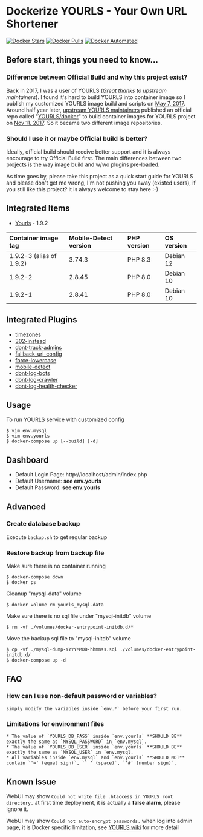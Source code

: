 # Dockerize YOURLS - Your Own URL Shortener

[![Docker Stars](https://img.shields.io/docker/stars/guessi/docker-yourls.svg)](https://hub.docker.com/r/guessi/docker-yourls/)
[![Docker Pulls](https://img.shields.io/docker/pulls/guessi/docker-yourls.svg)](https://hub.docker.com/r/guessi/docker-yourls/)
[![Docker Automated](https://img.shields.io/docker/automated/guessi/docker-yourls.svg)](https://hub.docker.com/r/guessi/docker-yourls/)


## Before start, things you need to know...

### Difference between Official Build and why this project exist?

Back in 2017, I was a user of YOURLS (_Great thanks to upstream maintainers_). I found it's hard to build YOURLS into container image so I publish my customized YOURLS image build and scripts on [May 7, 2017](https://github.com/guessi/docker-yourls/commit/de4781444ee64edb12abaa3af401b383208817e4). Around half year later, [upstream YOURLS maintainers](https://github.com/YOURLS/YOURLS/graphs/contributors) published an official repo called "[YOURLS/docker](https://github.com/YOURLS/docker)" to build container images for YOURLS project on [Nov 11, 2017](https://github.com/YOURLS/docker/commit/75e37b0cabe62ba4d4691c2d0eb883f4a811c727). So it became two different image repositories.

### Should I use it or maybe Official build is better?

Ideally, official build should receive better support and it is always encourage to try Official Build first. The main differences between two projects is the way image build and w/wo plugins pre-loaded.

As time goes by, please take this project as a quick start guide for YOURLS and please don't get me wrong, I'm not pushing you away (existed users), if you still like this project? it is always welcome to stay here :-)


## Integrated Items

* [Yourls](http://yourls.org) - 1.9.2

| Container image tag      | Mobile-Detect version  | PHP version | OS version |
|:-------------------------|:-----------------------|:------------|:-----------|
| 1.9.2-3 (alias of 1.9.2) | 3.74.3                 | PHP 8.3     | Debian 12  |
| 1.9.2-2                  | 2.8.45                 | PHP 8.0     | Debian 10  |
| 1.9.2-1                  | 2.8.41                 | PHP 8.0     | Debian 10  |

## Integrated Plugins

* [timezones](https://github.com/YOURLS/timezones)
* [302-instead](https://github.com/timcrockford/302-instead)
* [dont-track-admins](https://github.com/dgw/yourls-dont-track-admins)
* [fallback_url_config](http://diegopeinador.com/fallback-url-yourls-plugin)
* [force-lowercase](https://github.com/YOURLS/force-lowercase)
* [mobile-detect](https://github.com/guessi/yourls-mobile-detect)
* [dont-log-bots](https://github.com/YOURLS/dont-log-bots)
* [dont-log-crawler](https://github.com/luixxiul/dont-log-crawlers)
* [dont-log-health-checker](https://github.com/guessi/yourls-dont-log-health-checker)


## Usage

To run YOURLS service with customized config

    $ vim env.mysql
    $ vim env.yourls
    $ docker-compose up [--build] [-d]


## Dashboard

* Default Login Page: http://localhost/admin/index.php
* Default Username: **see env.yourls**
* Default Password: **see env.yourls**


## Advanced

### Create database backup

Execute `backup.sh` to get regular backup


### Restore backup from backup file

Make sure there is no container running

    $ docker-compose down
    $ docker ps

Cleanup "mysql-data" volume

    $ docker volume rm yourls_mysql-data

Make sure there is no sql file under "mysql-initdb" volume

    $ rm -vf ./volumes/docker-entrypoint-initdb.d/*

Move the backup sql file to "mysql-initdb" volume

    $ cp -vf ./mysql-dump-YYYYMMDD-hhmmss.sql ./volumes/docker-entrypoint-initdb.d/
    $ docker-compose up -d


## FAQ

### How can I use non-default password or variables?

    simply modify the variables inside `env.*` before your first run.

### Limitations for environment files

    * The value of `YOURLS_DB_PASS` inside `env.yourls` **SHOULD BE** exactly the same as `MYSQL_PASSWORD` in `env.mysql`.
    * The value of `YOURLS_DB_USER` inside `env.yourls` **SHOULD BE**  exactly the same as `MYSQL_USER` in `env.mysql.
    * All variables inside `env.mysql` and `env.yourls` **SHOULD NOT** contain `'=' (equal sign)`, `' ' (space)`, `'#' (number sign)`.

## Known Issue

WebUI may show `Could not write file .htaccess in YOURLS root directory.`
at first time deployment, it is actually a **false alarm**, please ignore it.

WebUI may show `Could not auto-encrypt passwords.` when log into admin page,
it is Docker specific limitation, see [YOURLS wiki](https://github.com/YOURLS/YOURLS/wiki/Username-Passwords) for more detail
